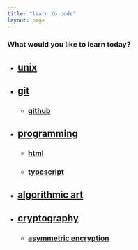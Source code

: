 ```yaml
---
title: "learn to code"
layout: page
---
```


### What would you like to learn today?

- ## [unix](./unix)
- ## [git](./version-control/git)
  - ### [github](./version-control/git/github)
- ## [programming](./programming)
  - ### [html](./programming/html)
  - ### [typescript](./programming/typescript)
- ## [algorithmic art](./algorithmic-art)
- ## [cryptography](./cryptography)
  - ### [asymmetric encryption](./cryptography/asymmetric-encryption)
